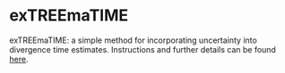 # exTREEmaTIME
exTREEmaTIME: a simple method for incorporating uncertainty into divergence time estimates. Instructions and further details can be found [here](https://github.com/TomCarr/exTREEmaTIME/wiki).

